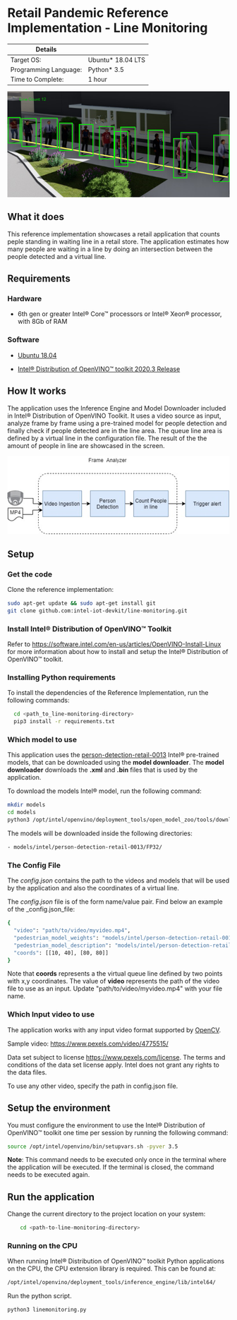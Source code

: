 # Retail Pandemic Reference Implementation - Line Monitoring

| Details               |              |
|-----------------------|---------------|
| Target OS:            |  Ubuntu\* 18.04 LTS   |
| Programming Language: |  Python* 3.5 |
| Time to Complete:     |  1 hour     |

![line-monitoring](doc/images/line-monitor.png)

## What it does

This reference implementation showcases a retail application that counts peple standing in waiting line in a retail store. The application estimates how many people are waiting in a line by doing an intersection between the people detected and a virtual line.

## Requirements

### Hardware

* 6th gen or greater Intel® Core™ processors or Intel® Xeon® processor, with 8Gb of RAM

### Software

* [Ubuntu 18.04](http://releases.ubuntu.com/18.04/)

* [Intel® Distribution of OpenVINO™ toolkit 2020.3 Release](https://software.intel.com/content/www/us/en/develop/tools/openvino-toolkit.html)

## How It works

The application uses the Inference Engine and Model Downloader included in Intel® Distribution of OpenVINO Toolkit. It uses a video source as input, analyze frame by frame using a pre-trained model for people detection and finally check if people detected are in the line area. The queue line area is defined by a virtual line in the configuration file. The result of the the amount of people in line are showcased in the screen.

![architecture image](./doc/images/line-monitor-flow.jpg)

## Setup

### Get the code

Clone the reference implementation:

```bash
sudo apt-get update && sudo apt-get install git
git clone github.com:intel-iot-devkit/line-monitoring.git
```

### Install Intel® Distribution of OpenVINO™ Toolkit

Refer to https://software.intel.com/en-us/articles/OpenVINO-Install-Linux for more information about how to install and setup the Intel® Distribution of OpenVINO™ toolkit.

### Installing Python requirements

To install the dependencies of the Reference Implementation, run the following commands:

```bash
  cd <path_to_line-monitoring-directory>
  pip3 install -r requirements.txt
```

### Which model to use
This application uses the [person-detection-retail-0013](https://docs.openvinotoolkit.org/2020.3/_models_intel_person_detection_retail_0013_description_person_detection_retail_0013.html) Intel® pre-trained models, that can be downloaded using the **model downloader**. The **model downloader** downloads the __.xml__ and __.bin__ files that is used by the application.

To download the models Intel® model, run the following command:

```bash
mkdir models
cd models
python3 /opt/intel/openvino/deployment_tools/open_model_zoo/tools/downloader/downloader.py --name person-detection-retail-0013 --precisions FP32
```

The models will be downloaded inside the following directories:

```bash
- models/intel/person-detection-retail-0013/FP32/
```

### The Config File

The _config.json_ contains the path to the videos and models that will be used by the application and also the coordinates of a virtual line.

The _config.json_ file is of the form name/value pair. Find below an example of the _config.json_file:

```bash
{
  "video": "path/to/video/myvideo.mp4",
  "pedestrian_model_weights": "models/intel/person-detection-retail-0013/FP32/person-detection-retail-0013.bin",
  "pedestrian_model_description": "models/intel/person-detection-retail-0013/FP32/person-detection-retail-0013.xml",
  "coords": [[10, 40], [80, 80]]
}
```

Note that __coords__ represents a the virtual queue line defined by two points with x,y coordinates.
The value of __video__ represents the path of the video file to use as an input. Update "path/to/video/myvideo.mp4" with your file name.

### Which Input video to use

The application works with any input video format supported by [OpenCV](https://opencv.org/).

Sample video: https://www.pexels.com/video/4775515/

Data set subject to license https://www.pexels.com/license. The terms and conditions of the data set license apply. Intel does not grant any rights to the data files.

To use any other video, specify the path in config.json file.

## Setup the environment

You must configure the environment to use the Intel® Distribution of OpenVINO™ toolkit one time per session by running the following command:

```bash
source /opt/intel/openvino/bin/setupvars.sh -pyver 3.5
```

__Note__: This command needs to be executed only once in the terminal where the application will be executed. If the terminal is closed, the command needs to be executed again.

## Run the application

Change the current directory to the project location on your system:

```bash
    cd <path-to-line-monitoring-directory>
```

### Running on the CPU

When running Intel® Distribution of OpenVINO™ toolkit Python applications on the CPU, the CPU extension library is required. This can be found at:

```bash
/opt/intel/openvino/deployment_tools/inference_engine/lib/intel64/
```

Run the python script.

```bash
python3 linemonitoring.py
```
